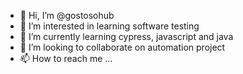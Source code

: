 - 👋 Hi, I’m @gostosohub
- 👀 I’m interested in learning software testing
- 🌱 I’m currently learning cypress, javascript and java
- 💞️ I’m looking to collaborate on automation project
- 📫 How to reach me ...

<!---
gostosohub/gostosohub is a ✨ special ✨ repository because its `README.md` (this file) appears on your GitHub profile.
You can click the Preview link to take a look at your changes.
--->
